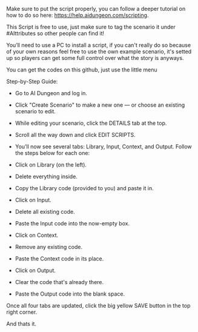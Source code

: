 Make sure to put the script properly, you can follow a deeper tutorial on how to do so here: https://help.aidungeon.com/scripting.

This Script is free to use, just make sure to tag the scenario it under #AIttributes so other people can find it!

You’ll need to use a PC to install a script, if you can't really do so because of your own reasons feel free to use the own example scenario, it's setted up so players can get some full control over what the story is anyways.

You can get the codes on this github, just use the little menu 

Step-by-Step Guide:
- Go to AI Dungeon and log in.
- Click "Create Scenario" to make a new one — or choose an existing scenario to edit.
- While editing your scenario, click the DETAILS tab at the top.
- Scroll all the way down and click EDIT SCRIPTS.
- You’ll now see several tabs: Library, Input, Context, and Output. Follow the steps below for each one:

- Click on Library (on the left).
- Delete everything inside.
- Copy the Library code (provided to you) and paste it in.

- Click on Input.
- Delete all existing code.
- Paste the Input code into the now-empty box.

- Click on Context.
- Remove any existing code.
- Paste the Context code in its place. 

- Click on Output.
- Clear the code that's already there.
- Paste the Output code into the blank space.

Once all four tabs are updated, click the big yellow SAVE button in the top right corner.

And thats it.
